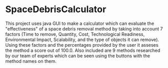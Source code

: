 # SpaceDebrisCalculator

This project uses java GUI to make a calculator which can evaluate the "effectiveness" of a space debris removal method by taking into account 7 factors (Time to remove, Quantity, Cost, Technological Readiness, Environmental Impact, Scalability, and the type of objects it can remove). Using these factors and the percentages provided by the user it asseses the method a score out of 100.0. Also included are 9 methods researched by our team of experts which can be seen using the buttons with the method names on them.
